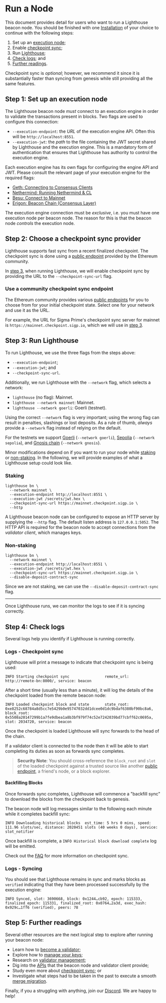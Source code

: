 # Run a Node

This document provides detail for users who want to run a Lighthouse beacon node.
You should be finished with one [Installation](./installation.md) of your choice to continue with the following steps:

1. Set up an [execution node](#step-1-set-up-an-execution-node);
1. Enable [checkpoint sync](#step-2-choose-a-checkpoint-sync-provider);
1. Run [Lighthouse](#step-3-run-lighthouse);
1. [Check logs](#step-4-check-logs); and
1. [Further readings](#step-5-further-readings).

Checkpoint sync is *optional*; however, we recommend it since it is substantially faster
than syncing from genesis while still providing all the same features.

## Step 1: Set up an execution node

The Lighthouse beacon node *must* connect to an execution engine in order to validate the transactions
present in blocks. Two flags are used to configure this connection:

- `--execution-endpoint`: the *URL* of the execution engine API. Often this will be
  `http://localhost:8551`.
- `--execution-jwt`: the *path* to the file containing the JWT secret shared by Lighthouse and the
  execution engine. This is a mandatory form of authentication that ensures that Lighthouse
has authority to control the execution engine.

Each execution engine has its own flags for configuring the engine API and JWT.
Please consult the relevant page of your execution engine for the required flags:

- [Geth: Connecting to Consensus Clients](https://geth.ethereum.org/docs/interface/consensus-clients)
- [Nethermind: Running Nethermind & CL](https://docs.nethermind.io/nethermind/first-steps-with-nethermind/running-nethermind-post-merge)
- [Besu: Connect to Mainnet](https://besu.hyperledger.org/en/stable/public-networks/get-started/connect/mainnet/)
- [Erigon: Beacon Chain (Consensus Layer)](https://github.com/ledgerwatch/erigon#beacon-chain-consensus-layer)

The execution engine connection must be *exclusive*, i.e. you must have one execution node
per beacon node. The reason for this is that the beacon node _controls_ the execution node.

## Step 2: Choose a checkpoint sync provider

Lighthouse supports fast sync from a recent finalized checkpoint.
The checkpoint sync is done using a [public endpoint](#use-a-community-checkpoint-sync-endpoint)
provided by the Ethereum community.

In [step 3](#step-3-run-lighthouse), when running Lighthouse,
we will enable checkpoint sync by providing the URL to the `--checkpoint-sync-url` flag.

### Use a community checkpoint sync endpoint

The Ethereum community provides various [public endpoints](https://eth-clients.github.io/checkpoint-sync-endpoints/) for you to choose from for your initial checkpoint state. Select one for your network and use it as the URL.

For example, the URL for Sigma Prime's checkpoint sync server for mainnet is `https://mainnet.checkpoint.sigp.io`,
which we will use in [step 3](#step-3-run-lighthouse).

## Step 3: Run Lighthouse

To run Lighthouse, we use the three flags from the steps above:
- `--execution-endpoint`;
- `--execution-jwt`; and
- `--checkpoint-sync-url`.

Additionally, we run Lighthouse with the `--network` flag, which selects a network:

- `lighthouse` (no flag): Mainnet.
- `lighthouse --network mainnet`: Mainnet.
- `lighthouse --network goerli`: Goerli (testnet).

Using the correct `--network` flag is very important; using the wrong flag can
result in penalties, slashings or lost deposits. As a rule of thumb, *always*
provide a `--network` flag instead of relying on the default.

For the testnets we support [Goerli](https://goerli.net/) (`--network goerli`),
[Sepolia](https://sepolia.dev/) (`--network sepolia`), and [Gnosis chain](https://www.gnosis.io/) (`--network gnosis`).

Minor modifications depend on if you want to run your node while [staking](#staking) or [non-staking](#non-staking).
In the following, we will provide examples of what a Lighthouse setup could look like.

### Staking

```
lighthouse bn \
  --network mainnet \
  --execution-endpoint http://localhost:8551 \
  --execution-jwt /secrets/jwt.hex \
  --checkpoint-sync-url https://mainnet.checkpoint.sigp.io \
  --http
```

A Lighthouse beacon node can be configured to expose an HTTP server by supplying the `--http` flag.
The default listen address is `127.0.0.1:5052`.
The HTTP API is required for the beacon node to accept connections from the *validator client*, which manages keys.

### Non-staking

``` 
lighthouse bn \
  --network mainnet \
  --execution-endpoint http://localhost:8551 \
  --execution-jwt /secrets/jwt.hex \
  --checkpoint-sync-url https://mainnet.checkpoint.sigp.io \
  --disable-deposit-contract-sync
```

Since we are not staking, we can use the `--disable-deposit-contract-sync` flag.

---

Once Lighthouse runs, we can monitor the logs to see if it is syncing correctly.

## Step 4: Check logs
Several logs help you identify if Lighthouse is running correctly. 

### Logs - Checkpoint sync
Lighthouse will print a message to indicate that checkpoint sync is being used:

```
INFO Starting checkpoint sync                remote_url: http://remote-bn:8000/, service: beacon
```

After a short time (usually less than a minute), it will log the details of the checkpoint
loaded from the remote beacon node:

```
INFO Loaded checkpoint block and state       state_root: 0xe8252c68784a8d5cc7e5429b0e95747032dd1dcee0d1dc9bdaf6380bf90bc8a6, block_root: 0x5508a20147299b1a7fe9dbea1a8b3bf979f74c52e7242039bd77cbff62c0695a, slot: 2034720, service: beacon
```

Once the checkpoint is loaded Lighthouse will sync forwards to the head of the chain.

If a validator client is connected to the node then it will be able to start completing its duties
as soon as forwards sync completes.

> **Security Note**: You should cross-reference the `block_root` and `slot` of the loaded checkpoint
> against a trusted source like another [public endpoint](https://eth-clients.github.io/checkpoint-sync-endpoints/),
> a friend's node, or a block explorer.

#### Backfilling Blocks

Once forwards sync completes, Lighthouse will commence a "backfill sync" to download the blocks
from the checkpoint back to genesis.

The beacon node will log messages similar to the following each minute while it completes backfill
sync:

```
INFO Downloading historical blocks  est_time: 5 hrs 0 mins, speed: 111.96 slots/sec, distance: 2020451 slots (40 weeks 0 days), service: slot_notifier
```

Once backfill is complete, a `INFO Historical block download complete` log will be emitted.

Check out the [FAQ](./checkpoint-sync.md#faq) for more information on checkpoint sync.

### Logs - Syncing

You should see that Lighthouse remains in sync and marks blocks
as `verified` indicating that they have been processed successfully by the execution engine:

```
INFO Synced, slot: 3690668, block: 0x1244…cb92, epoch: 115333, finalized_epoch: 115331, finalized_root: 0x0764…2a3d, exec_hash: 0x929c…1ff6 (verified), peers: 78
```


## Step 5: Further readings

Several other resources are the next logical step to explore after running your beacon node: 

- Learn how to [become a validator](./mainnet-validator.md);
- Explore how to [manage your keys](./key-management.md);
- Research on [validator management](./validator-management.md);
- Dig into the [APIs](./api.md) that the beacon node and validator client provide;
- Study even more about [checkpoint sync](./checkpoint-sync.md); or
- Investigate what steps had to be taken in the past to execute a smooth [merge migration](./merge-migration.md).

Finally, if you a struggling with anything, join our [Discord](https://discord.gg/cyAszAh). We are happy to help!